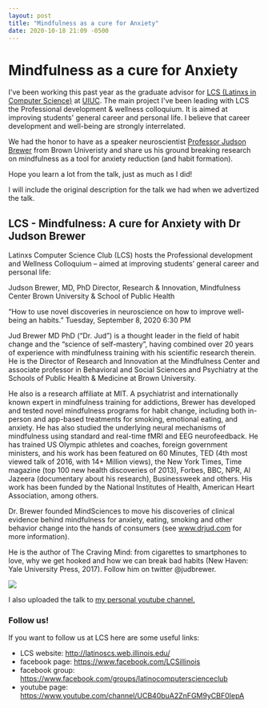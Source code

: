 ```yaml
---
layout: post
title: "Mindfulness as a cure for Anxiety"
date: 2020-10-18 21:09 -0500
---
```



# Mindfulness as a cure for Anxiety 

I've been working this past year as the graduate advisor for 
[LCS (Latinxs in Computer Science)](http://latinoscs.web.illinois.edu/) at [UIUC](https://illinois.edu/).
The main project I've been leading with LCS the 
Professional development & wellness colloquium.
It is aimed at improving students' general career and personal life.
I believe that career development and well-being are 
strongly interrelated.

We had the honor to have as a speaker neuroscientist [Professor Judson Brewer](https://drjud.com/)
from Brown Univeristy and share us his ground breaking research on mindfulness as a tool for
anxiety reduction (and habit formation).

Hope you learn a lot from the talk, just as much as I did!

I will include the original description for the talk we had when we advertized the talk.

## LCS - Mindfulness: A cure for Anxiety with Dr Judson Brewer

Latinxs Computer Science Club (LCS) hosts the Professional development and Wellness Colloquium – aimed at improving students’ general career and personal life:
 
Judson Brewer, MD, PhD
Director, Research & Innovation, Mindfulness Center
Brown University & School of Public Health
 
“How to use novel discoveries in neuroscience on how to improve well-being an habits.”
Tuesday, September 8, 2020
6:30 PM
 
 
 
Jud Brewer MD PhD (“Dr. Jud”) is a thought leader in the field of habit change and the “science of self-mastery”, having combined over 20 years of experience with mindfulness training with his scientific research therein. He is the Director of Research and Innovation at the Mindfulness Center and associate professor in Behavioral and Social Sciences and Psychiatry at the Schools of Public Health & Medicine at Brown University.
 
He also is a research affiliate at MIT. A psychiatrist and internationally known expert in mindfulness training for addictions, Brewer has developed and tested novel mindfulness programs for habit change, including both in-person and app-based treatments for smoking, emotional eating, and anxiety. He has also studied the underlying neural mechanisms of mindfulness using standard and real-time fMRI and EEG neurofeedback. He has trained US Olympic athletes and coaches, foreign government ministers, and his work has been featured on 60 Minutes, TED (4th most viewed talk of 2016, with 14+ Million views), the New York Times, Time magazine (top 100 new health discoveries of 2013), Forbes, BBC, NPR, Al Jazeera (documentary about his research), Businessweek and others. His work has been funded by the National Institutes of Health, American Heart Association, among others.
 
Dr. Brewer founded MindSciences to move his discoveries of clinical evidence behind mindfulness for anxiety, eating, smoking and other behavior change into the hands of consumers (see www.drjud.com for more information).
 
He is the author of The Craving Mind: from cigarettes to smartphones to love, why we get hooked and how we can break bad habits (New Haven: Yale University Press, 2017). Follow him on twitter @judbrewer.


<!---
to embed videos
http://embedyoutube.org/
-->
[![](http://img.youtube.com/vi/aVQCQecIg-I/0.jpg)](http://www.youtube.com/watch?v=aVQCQecIg-I "jud")

I also uploaded the talk to [my personal youtube channel.](https://youtu.be/eBsPbrwCyHA)


### Follow us!

If you want to follow us at LCS here are some useful links:
- LCS website: http://latinoscs.web.illinois.edu/
- facebook page: https://www.facebook.com/LCSillinois
- facebook group: https://www.facebook.com/groups/latinocomputerscienceclub
- youtube page: https://www.youtube.com/channel/UCB40buA2ZnFGM9yCBF0IepA
